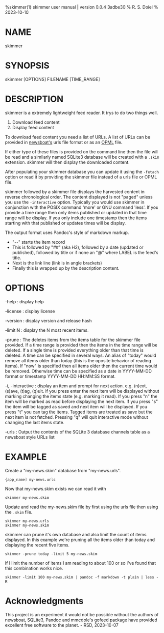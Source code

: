 %skimmer(1) skimmer user manual | version 0.0.4 3adbe30
% R. S. Doiel
% 2023-10-10

# NAME

skimmer

# SYNOPSIS

skimmer [OPTIONS] FILENAME [TIME_RANGE]

# DESCRIPTION

skimmer is a extremely lightweight feed reader. It trys to do two things well.

1. Download feed content
2. Display feed content

To download feed content you need a list of URLs. A list of URLs can be provided
in [newsboat's](https://newsboat.org) urls file format or as an [OPML](http://opml.org/) 
file. 

If either type of these files is provided on the command line then the file will be read
and a similarly named SQLite3 database will be created with a `.skim` extension.
skimmer will then display the downloaded content.

After populating your skimmer database you can update it using the `-fetach`
option or read it by providing the skimmer file instead of a urls file or OPML file.


skimmer followed by a skimmer file displays the harvested content in reverse 
chronological order. The content displayed is not "paged" unless you use the 
`-interactive` option. Typically you would use skimmer in 
conjunction with the POSIX command 'more' or GNU command 'less'. If you provide
a time range then only items published or updated in that time range will be display.
If you only include one timestamp then the items starting with that published or updates
times will be display.

The output format uses Pandoc's style of markdown markup. 
- "--" starts the item record
- This is followed by "##" (aka H2), followed by a date 
(updated or published), followed by title or if none an
"@<LABEL>" where LABEL is the feed's title. 
- Next is the link line (link is in angle brackets)
- Finally this is wrapped up by the description content.

# OPTIONS

-help
: display help

-license
: display license

-version
: display version and release hash

-limit N
: display the N most recent items.

-prune 
: The deletes items from the items table for the skimmer file provided. If a time range is provided
then the items in the time range will be deleted. If a single time is provided everything older than
that time is deleted.  A time can be specified in several ways. An alias of "today" would remove all
items older than today (this is the oposite behavior of reading items). If "now" is specified then
all items older then the current time would be removed. Otherwise time can be specified as a date
in YYYY-MM-DD format or timestamp YYYY-MM-DD HH:MM:SS format.

-i, -interactive
: display an item and prompt for next action. e.g. (n)ext, (s)ave, (t)ag, (q)uit. If you press
enter the next item will be displayed without marking changing the items state (e.g. marking it
read). If you press "n" the item will be marked as read before displaying the next item. If you
press "s" the item will be tagged as saved and next item will be displayed. If you press "t" you
can tag the items. Tagged items are treated as save but the next item is not fetched.
Pressing "q" will quit interactive mode without changing the last items state.

-urls
: Output the contents of the SQLite 3 database channels table as a newsboat style URLs list

# EXAMPLE

Create a "my-news.skim" database from "my-news.urls".

~~~
{app_name] my-news.urls
~~~

Now that my-news.skim exists we can read it with

~~~
skimmer my-news.skim
~~~

Update and read the my-news.skim file by first using the urls file then using the
`.skim` file.

~~~
skimmer my-news.urls
skimmer my-news.skim
~~~

skimmer can prune it's own database and also limit the count of items displayed.
In this example we're pruning all the items older than today and displaying the recent
five items.

~~~
skimmer -prune today -limit 5 my-news.skim
~~~

If I limit the number of items I am reading to about 100 or so I've found
that this combination works nice.

~~~
skimmer -limit 100 my-news.skim | pandoc -f markdown -t plain | less -R
~~~


# Acknowledgments

This project is an experiment it would not be possible without the authors of
newsboat, SQLite3, Pandoc and mmcdole's gofeed package have provided excellent
free software to the planet. - RSD, 2023-10-07


